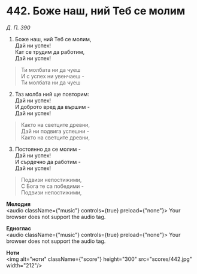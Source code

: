 # 442. Боже наш, ний Теб се молим  

*Д. П. 390*  

1. Боже наш, ний Теб се молим,  
Дай ни успех!  
Кат се трудим да работим,  
Дай ни успех!  

> Ти молбата ни да чуеш  
> И с успех ни увенчаеш -  
> Ти молбата ни да чуеш  
>
2. Таз молба ний ще повторим:  
Дай ни успех!  
И доброто вред да вършим -  
Дай ни успех!  

> Както на светците древни,  
> Дай ни подвига успешни -  
> Както на светците древни,  
>
3. Постоянно да се молим -  
Дай ни успех!  
И сърдечно да работим -  
Дай ни успех!  

> Подвизи непостижими,  
> С Бога те са победими -  
> Подвизи непостижими,  
>
__Мелодия__  
<audio className={"music"} controls={true} preload={"none"}><source src="mp3/442.mp3" type="audio/mpeg"/>
Your browser does not support the audio tag.
</audio>  

__Едноглас__  
<audio className={"music"} controls={true} preload={"none"}><source src="transp/442.mp3" type="audio/mpeg"/>
Your browser does not support the audio tag.
</audio>  

__Ноти__  
<img alt="ноти" className={"score"} height="300" src="scores/442.jpg" width="212"/>
